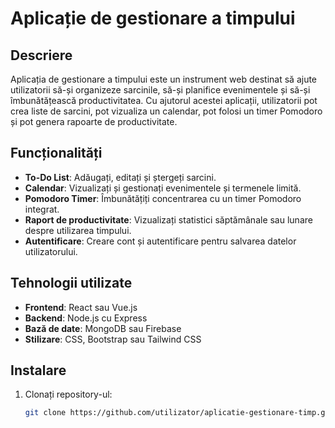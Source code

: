 # Aplicație de gestionare a timpului

## Descriere
Aplicația de gestionare a timpului este un instrument web destinat să ajute utilizatorii să-și organizeze sarcinile, să-și planifice evenimentele și să-și îmbunătățească productivitatea. Cu ajutorul acestei aplicații, utilizatorii pot crea liste de sarcini, pot vizualiza un calendar, pot folosi un timer Pomodoro și pot genera rapoarte de productivitate.

## Funcționalități
- **To-Do List**: Adăugați, editați și ștergeți sarcini.
- **Calendar**: Vizualizați și gestionați evenimentele și termenele limită.
- **Pomodoro Timer**: Îmbunătățiți concentrarea cu un timer Pomodoro integrat.
- **Raport de productivitate**: Vizualizați statistici săptămânale sau lunare despre utilizarea timpului.
- **Autentificare**: Creare cont și autentificare pentru salvarea datelor utilizatorului.

## Tehnologii utilizate
- **Frontend**: React sau Vue.js
- **Backend**: Node.js cu Express
- **Bază de date**: MongoDB sau Firebase
- **Stilizare**: CSS, Bootstrap sau Tailwind CSS

## Instalare
1. Clonați repository-ul:
   ```bash
   git clone https://github.com/utilizator/aplicatie-gestionare-timp.git
